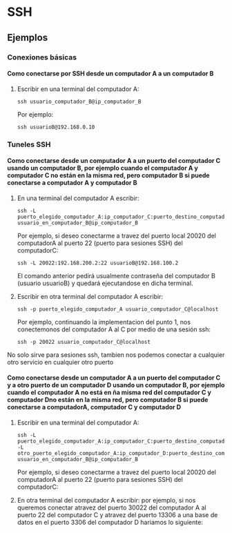 # SSH

## Ejemplos

### Conexiones básicas

#### Como conectarse por SSH desde un computador A a un computador B

1. Escribir en una terminal del computador A:

    ```
    ssh usuario_computador_B@ip_computador_B
    ```
    
    Por ejemplo:
    
    ```
    ssh usuarioB@192.168.0.10
    ```

### Tuneles SSH

#### Como conectarse desde un computador A a un puerto del computador C usando un computador B, por ejemplo cuando el computador A y computador C no están en la misma red, pero computador B si puede conectarse a computador A y computador B

1. En una terminal del computador A escribir:

    ```
    ssh -L puerto_elegido_computador_A:ip_computador_C:puerto_destino_computador_C usuario_en_computador_B@ip_computador_B
    ```

    Por ejemplo, si deseo conectarme a travez del puerto local 20020 del computadorA al puerto 22 (puerto para sesiones SSH) del computadorC:

    ```ssh -L 20022:192.168.200.2:22 usuarioB@192.168.100.2```

    El comando anterior pedirá usualmente contraseña del computador B (usuario usuarioB) y quedará ejecutandose en dicha terminal.

2. Escribir en otra terminal del computador A escribir:

    ```
    ssh -p puerto_elegido_computador_A usuario_computador_C@localhost
    ```
    
    Por ejemplo, continuando la implementacion del punto 1, nos conectemonos del computador A al C por medio de una sesión ssh:

    ```
    ssh -p 20022 usuario_computador_C@localhost
    ```
    
No solo sirve para sesiones ssh, tambien nos podemos conectar a cualquier otro servicio en cualquier otro puerto

#### Como conectarse desde un computador A a un puerto del computador C y a otro puerto de un computador D usando un computador B, por ejemplo cuando el computador A no está en ña misma red del computador C y computador Dno están en la misma red, pero computador B si puede conectarse a computadorA, computador C y computador D


1. Escribir en una terminal del computador A:
    
    ```
    ssh -L puerto_elegido_computador_A:ip_computador_C:puerto_destino_computador_C -L otro_puerto_elegido_computador_A:ip_computador_D:puerto_destino_computador_D  usuario_en_computador_B@ip_computador_B
    ```

    Por ejemplo, si deseo conectarme a travez del puerto local 20020 del computadorA al puerto 22 (puerto para sesiones SSH) del computadorC:

2. En otra terminal del computador A escribir: por ejemplo, si nos queremos conectar atravez del puerto 30022 del computador A al puerto 22 del computador C y atravez del puerto 13306 a una base de datos en el puerto 3306 del computador D hariamos lo siguiente:

